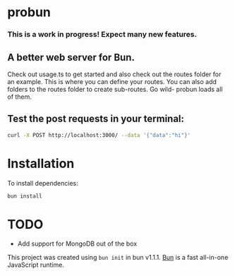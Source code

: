 # probun
### This is a work in progress! Expect many new features.

## A better web server for Bun.

Check out usage.ts to get started and also check out the routes folder for an example. This is where you can define your routes.
You can also add folders to the routes folder to create sub-routes. Go wild- probun loads all of them.

## Test the post requests in your terminal:

```bash
curl -X POST http://localhost:3000/ --data '{"data":"hi"}'
```

# Installation

To install dependencies:

```bash
bun install
```


# TODO
- Add support for MongoDB out of the box

This project was created using `bun init` in bun v1.1.1. [Bun](https://bun.sh) is a fast all-in-one JavaScript runtime.
